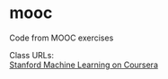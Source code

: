 # mooc
Code from MOOC exercises

Class URLs:  
[Stanford Machine Learning on Coursera](https://www.coursera.org/learn/machine-learning)
